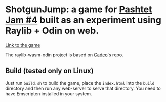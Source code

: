 # ShotgunJump: a game for [Pashtet Jam #4](https://itch.io/jam/pashtet-jam-4) built as an experiment using Raylib + Odin on web.

[Link to the game](https://nefrace.itch.io/shotgunjump)

The raylib-wasm-odin project is based on [Cadeo](https://github.com/Caedo/raylib_wasm_odin)'s repo.

## Build (tested only on Linux)

Just run `build.sh` to build the game, place the `index.html` into the `build` directory and then run any web-server to serve that directory. You need to have Emscripten installed in your system.
